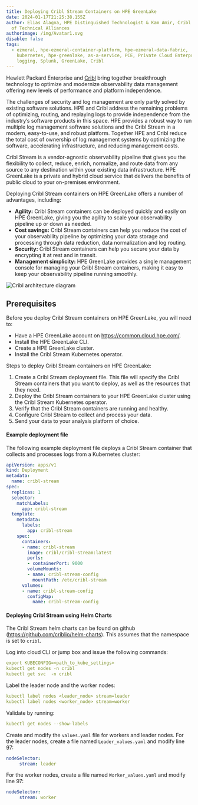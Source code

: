 ```yaml
---
title: Deploying Cribl Stream Containers on HPE GreenLake
date: 2024-01-17T21:25:38.155Z
author: Elias Alagna, HPE Distinguished Technologist & Kam Amir, Cribl Director
  of Technical Alliances
authorimage: /img/Avatar1.svg
disable: false
tags:
  - ezmeral, hpe-ezmeral-container-platform, hpe-ezmeral-data-fabric,
    kubernetes, hpe-greenlake, as-a-service, PCE, Private Cloud Enterprise,
    logging, Splunk, GreenLake, Cribl
---
```

Hewlett Packard Enterprise and [Cribl](https://cribl.io/) bring together breakthrough technology to optimize and modernize observability data management offering new levels of performance and platform independence.

The challenges of security and log management are only partly solved by existing software solutions. HPE and Cribl address the remaining problems of optimizing, routing, and replaying logs to provide independence from the industry’s software products in this space. HPE provides a robust way to run multiple log management software solutions and the Cribl Stream in a modern, easy-to-use, and robust platform. Together HPE and Cribl reduce the total cost of ownership of log management systems by optimizing the software, accelerating infrastructure, and reducing management costs.

Cribl Stream is a vendor-agnostic observability pipeline that gives you the flexibility to collect, reduce, enrich, normalize, and route data from any source to any destination within your existing data infrastructure. HPE GreenLake is a private and hybrid cloud service that delivers the benefits of public cloud to your on-premises environment.

Deploying Cribl Stream containers on HPE GreenLake offers a number of advantages, including:

* **Agility:** Cribl Stream containers can be deployed quickly and easily on HPE GreenLake, giving you the agility to scale your observability pipeline up or down as needed.
* **Cost savings:** Cribl Stream containers can help you reduce the cost of your observability pipeline by optimizing your data storage and processing through data reduction, data normalization and log routing.
* **Security:** Cribl Stream containers can help you secure your data by encrypting it at rest and in transit.
* **Management simplicity:** HPE GreenLake provides a single management console for managing your Cribl Stream containers, making it easy to keep your observability pipeline running smoothly.

![Cribl architecture diagram](/img/criblarchitecure.png "Cribl architecture")

## Prerequisites

Before you deploy Cribl Stream containers on HPE GreenLake, you will need to:

* Have a HPE GreenLake account on <https://common.cloud.hpe.com/>.
* Install the HPE GreenLake CLI.
* Create a HPE GreenLake cluster.
* Install the Cribl Stream Kubernetes operator.

Steps to deploy Cribl Stream containers on HPE GreenLake:

1. Create a Cribl Stream deployment file. This file will specify the Cribl Stream containers that you want to deploy, as well as the resources that they need.
2. Deploy the Cribl Stream containers to your HPE GreenLake cluster using the Cribl Stream Kubernetes operator.
3. Verify that the Cribl Stream containers are running and healthy.
4. Configure Cribl Stream to collect and process your data.
5. Send your data to your analysis platform of choice.

#### Example deployment file

The following example deployment file deploys a Cribl Stream container that collects and processes logs from a Kubernetes cluster:

```yaml
apiVersion: apps/v1
kind: Deployment
metadata:
  name: cribl-stream
spec:
  replicas: 1
  selector:
    matchLabels:
      app: cribl-stream
  template:
    metadata:
      labels:
        app: cribl-stream
    spec:
      containers:
      - name: cribl-stream
        image: cribl/cribl-stream:latest
        ports:
        - containerPort: 9000
        volumeMounts:
        - name: cribl-stream-config
          mountPath: /etc/cribl-stream
      volumes:
      - name: cribl-stream-config
        configMap:
          name: cribl-stream-config
```

#### Deploying Cribl Stream using Helm Charts

The Cribl Stream helm charts can be found on github (<https://github.com/criblio/helm-charts>). This assumes that the namespace is set to `cribl`. 

﻿Log into cloud CLI or jump box and issue the following commands:

```yaml
export KUBECONFIG=<path_to_kube_settings>
kubectl get nodes -n cribl
kubectl get svc  -n cribl
```

Label the leader node and the worker nodes:

```yaml
kubectl label nodes <leader_node> stream=leader
kubectl label nodes <worker_node> stream=worker
```

Validate by running:

```yaml
kubectl get nodes --show-labels
```

Create and modify the `values.yaml` file for workers and leader nodes. For the leader nodes, create a file named `Leader_values.yaml` and modify line 97:

```yaml
nodeSelector:
     stream: leader
```

For the worker nodes, create a file named `Worker_values.yaml` and modify line 97:

```yaml
nodeSelector:
     stream: worker
```